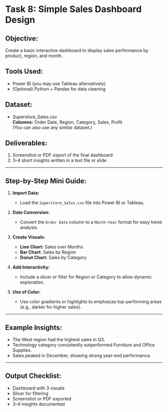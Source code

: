# Task 8: Simple Sales Dashboard Design

##  Objective:
Create a basic interactive dashboard to display sales performance by product, region, and month.

##  Tools Used:
- Power BI (you may use Tableau alternatively)
- (Optional) Python + Pandas for data cleaning

##  Dataset:
- Superstore_Sales.csv  
  **Columns:** Order Date, Region, Category, Sales, Profit  
  (You can also use any similar dataset.)

##  Deliverables:
1.  Screenshot or PDF export of the final dashboard
2.  3–4 short insights written in a text file or slide

---

##  Step-by-Step Mini Guide:

1. **Import Data:**
   - Load the `Superstore_Sales.csv` file into Power BI or Tableau.

2. **Date Conversion:**
   - Convert the `Order Date` column to a `Month-Year` format for easy trend analysis.

3. **Create Visuals:**
   -  **Line Chart:** Sales over Months  
   -  **Bar Chart:** Sales by Region  
   -  **Donut Chart:** Sales by Category

4. **Add Interactivity:**
   - Include a slicer or filter for Region or Category to allow dynamic exploration.

5. **Use of Color:**
   - Use color gradients or highlights to emphasize top-performing areas (e.g., darker for higher sales).

---

## Example Insights:
- The West region had the highest sales in Q3.
- Technology category consistently outperformed Furniture and Office Supplies.
- Sales peaked in December, showing strong year-end performance.

---

##  Output Checklist:
- Dashboard with 3 visuals
- Slicer for filtering
- Screenshot or PDF exported
- 3–4 insights documented
